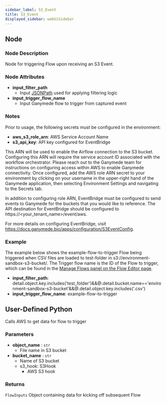 ```yaml
---
sidebar_label: S3_Event
title: S3_Event
displayed_sidebar: webUiSidebar
---
```


## Node

### Node Description

Node for triggering Flow upon receiving an S3 Event.

### Node Attributes

- **input_filter_path**
  - Input [JSONPath](https://jsonpath.com) used for applying filtering logic
- **input_trigger_flow_name**
  - Input Ganymede flow to trigger from captured event

### Notes

Prior to usage, the following secrets must be configured in the environment:
- **aws_s3_role_arn**: AWS Service Account Name
- **s3_api_key**: API key configured for EventBridge

This ARN will be used to enable the Airflow connection to the S3 bucket. Configuring this ARN will require the service account ID associated with the workflow orchestrator.  Please reach out to the Ganymede team for instructions on configuring access within AWS to enable Ganymede connectivity.
Once configured, add the AWS role ARN secret to your environment by clicking on your username in the upper-right hand of the Ganymede application, then selecting Environment Settings and navigating to the Secrets tab.

In addition to configuring role ARN, EventBridge must be configured to send events to Ganymede for the buckets that you would like to reference.  The API destination for EventBridge should be configured to https://\<your_tenant_name\>/event/aws.

For more details on configuring EventBridge, visit https://docs.ganymede.bio/apps/configuration/S3EventConfig.

### Example

The example below shows the example-flow-to-trigger Flow being triggered when CSV files are loaded to test-folder in s3://environment-sandbox-s3-bucket/.  The Trigger flow name is the ID of the Flow to trigger, which can be found in the [Manage Flows panel on the Flow Editor page](https://docs.ganymede.bio/app/flows/FlowEditor#managing-flows).

- **input_filter_path**: detail.object.key.includes('test_folder')&&@.detail.bucket.name=='environment-sandbox-s3-bucket'&&@.detail.object.key.includes('.csv')
- **input_trigger_flow_name**: example-flow-to-trigger

## User-Defined Python

Calls AWS to get data for flow to trigger

### Parameters

- **object_name** : `str`
    - File name in S3 bucket
- **bucket_name** : `str`
    - Name of S3 bucket
  - s3_hook: S3Hook
    - AWS S3 hook

### Returns

`FlowInputs`
Object containing data for kicking off subsequent Flow